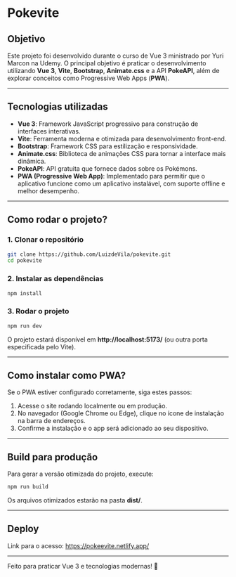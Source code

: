 # Pokevite

## Objetivo
Este projeto foi desenvolvido durante o curso de Vue 3 ministrado por Yuri Marcon na Udemy. O principal objetivo é praticar o desenvolvimento utilizando **Vue 3**, **Vite**, **Bootstrap**, **Animate.css** e a API **PokeAPI**, além de explorar conceitos como Progressive Web Apps (**PWA**).

---

## Tecnologias utilizadas
- **Vue 3**: Framework JavaScript progressivo para construção de interfaces interativas.
- **Vite**: Ferramenta moderna e otimizada para desenvolvimento front-end.
- **Bootstrap**: Framework CSS para estilização e responsividade.
- **Animate.css**: Biblioteca de animações CSS para tornar a interface mais dinâmica.
- **PokeAPI**: API gratuita que fornece dados sobre os Pokémons.
- **PWA (Progressive Web App)**: Implementado para permitir que o aplicativo funcione como um aplicativo instalável, com suporte offline e melhor desempenho.

---

## Como rodar o projeto?

### 1. Clonar o repositório
```sh
git clone https://github.com/LuizdeVila/pokevite.git
cd pokevite
```

### 2. Instalar as dependências
```sh
npm install
```

### 3. Rodar o projeto
```sh
npm run dev
```

O projeto estará disponível em **http://localhost:5173/** (ou outra porta especificada pelo Vite).

---

## Como instalar como PWA?
Se o PWA estiver configurado corretamente, siga estes passos:
1. Acesse o site rodando localmente ou em produção.
2. No navegador (Google Chrome ou Edge), clique no ícone de instalação na barra de endereços.
3. Confirme a instalação e o app será adicionado ao seu dispositivo.

---

## Build para produção
Para gerar a versão otimizada do projeto, execute:
```sh
npm run build
```
Os arquivos otimizados estarão na pasta **dist/**.

---

## Deploy
Link para o acesso: https://pokeevite.netlify.app/

---

Feito para praticar Vue 3 e tecnologias modernas! 🚀

